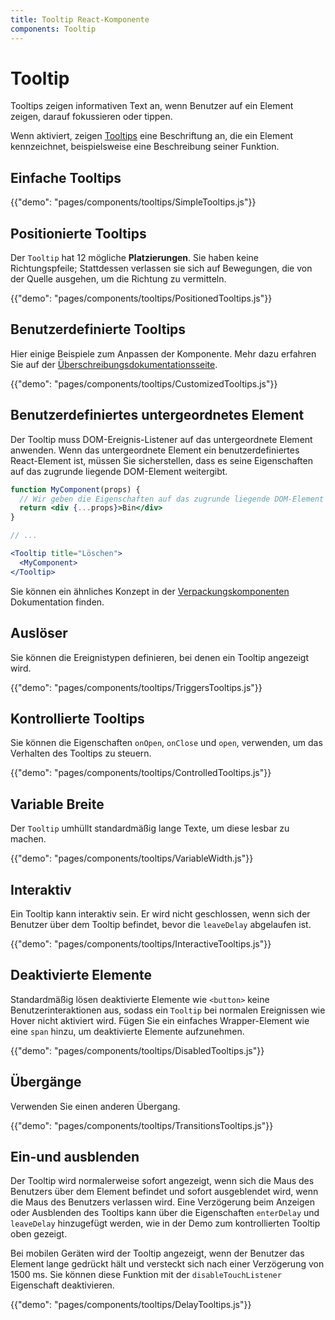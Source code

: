 ```yaml
---
title: Tooltip React-Komponente
components: Tooltip
---
```


# Tooltip

<p class="description">Tooltips zeigen informativen Text an, wenn Benutzer auf ein Element zeigen, darauf fokussieren oder tippen.</p>

Wenn aktiviert, zeigen [Tooltips](https://material.io/design/components/tooltips.html) eine Beschriftung an, die ein Element kennzeichnet, beispielsweise eine Beschreibung seiner Funktion.

## Einfache Tooltips

{{"demo": "pages/components/tooltips/SimpleTooltips.js"}}

## Positionierte Tooltips

Der `Tooltip` hat 12 mögliche **Platzierungen**. Sie haben keine Richtungspfeile; Stattdessen verlassen sie sich auf Bewegungen, die von der Quelle ausgehen, um die Richtung zu vermitteln.

{{"demo": "pages/components/tooltips/PositionedTooltips.js"}}

## Benutzerdefinierte Tooltips

Hier einige Beispiele zum Anpassen der Komponente. Mehr dazu erfahren Sie auf der [Überschreibungsdokumentationsseite](/customization/components/).

{{"demo": "pages/components/tooltips/CustomizedTooltips.js"}}

## Benutzerdefiniertes untergeordnetes Element

Der Tooltip muss DOM-Ereignis-Listener auf das untergeordnete Element anwenden. Wenn das untergeordnete Element ein benutzerdefiniertes React-Element ist, müssen Sie sicherstellen, dass es seine Eigenschaften auf das zugrunde liegende DOM-Element weitergibt.

```jsx
function MyComponent(props) {
  // Wir geben die Eigenschaften auf das zugrunde liegende DOM-Element weiter.
  return <div {...props}>Bin</div>
}

// ...

<Tooltip title="Löschen">
  <MyComponent>
</Tooltip>
```

Sie können ein ähnliches Konzept in der [Verpackungskomponenten](/guides/composition/#wrapping-components) Dokumentation finden.

## Auslöser

Sie können die Ereignistypen definieren, bei denen ein Tooltip angezeigt wird.

{{"demo": "pages/components/tooltips/TriggersTooltips.js"}}

## Kontrollierte Tooltips

Sie können die Eigenschaften `onOpen`, `onClose` und `open`, verwenden, um das Verhalten des Tooltips zu steuern.

{{"demo": "pages/components/tooltips/ControlledTooltips.js"}}

## Variable Breite

Der `Tooltip` umhüllt standardmäßig lange Texte, um diese lesbar zu machen.

{{"demo": "pages/components/tooltips/VariableWidth.js"}}

## Interaktiv

Ein Tooltip kann interaktiv sein. Er wird nicht geschlossen, wenn sich der Benutzer über dem Tooltip befindet, bevor die `leaveDelay` abgelaufen ist.

{{"demo": "pages/components/tooltips/InteractiveTooltips.js"}}

## Deaktivierte Elemente

Standardmäßig lösen deaktivierte Elemente wie `<button>` keine Benutzerinteraktionen aus, sodass ein `Tooltip` bei normalen Ereignissen wie Hover nicht aktiviert wird. Fügen Sie ein einfaches Wrapper-Element wie eine `span` hinzu, um deaktivierte Elemente aufzunehmen.

{{"demo": "pages/components/tooltips/DisabledTooltips.js"}}

## Übergänge

Verwenden Sie einen anderen Übergang.

{{"demo": "pages/components/tooltips/TransitionsTooltips.js"}}

## Ein-und ausblenden

Der Tooltip wird normalerweise sofort angezeigt, wenn sich die Maus des Benutzers über dem Element befindet und sofort ausgeblendet wird, wenn die Maus des Benutzers verlassen wird. Eine Verzögerung beim Anzeigen oder Ausblenden des Tooltips kann über die Eigenschaften `enterDelay` und `leaveDelay` hinzugefügt werden, wie in der Demo zum kontrollierten Tooltip oben gezeigt.

Bei mobilen Geräten wird der Tooltip angezeigt, wenn der Benutzer das Element lange gedrückt hält und versteckt sich nach einer Verzögerung von 1500 ms. Sie können diese Funktion mit der `disableTouchListener` Eigenschaft deaktivieren.

{{"demo": "pages/components/tooltips/DelayTooltips.js"}}